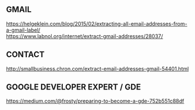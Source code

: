 <h2>GMAIL</h2>
<p><a href="https://helgeklein.com/blog/2015/02/extracting-all-email-addresses-from-a-gmail-label/">https://helgeklein.com/blog/2015/02/extracting-all-email-addresses-from-a-gmail-label/</a><br>
<a href="https://www.labnol.org/internet/extract-gmail-addresses/28037/">https://www.labnol.org/internet/extract-gmail-addresses/28037/</a></p>
<h2>CONTACT</h2>
<p><a href="http://smallbusiness.chron.com/extract-email-addresses-gmail-54401.html">http://smallbusiness.chron.com/extract-email-addresses-gmail-54401.html</a></p>
<h2>GOOGLE DEVELOPER EXPERT / GDE</h2>
<p><a href="https://medium.com/@frosty/preparing-to-become-a-gde-752b551c88df">https://medium.com/@frosty/preparing-to-become-a-gde-752b551c88df</a></p>